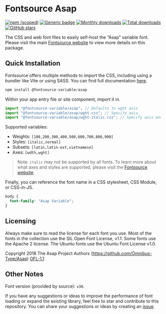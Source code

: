 # Fontsource Asap

[![npm (scoped)](https://img.shields.io/npm/v/@fontsource-variable/asap?color=brightgreen)](https://www.npmjs.com/package/@fontsource-variable/asap) [![Generic badge](https://img.shields.io/badge/fontsource-passing-brightgreen)](https://github.com/fontsource/fontsource) [![Monthly downloads](https://badgen.net/npm/dm/@fontsource-variable/asap)](https://github.com/fontsource/fontsource) [![Total downloads](https://badgen.net/npm/dt/@fontsource-variable/asap)](https://github.com/fontsource/fontsource) [![GitHub stars](https://img.shields.io/github/stars/fontsource/fontsource.svg?style=social&label=Star)](https://github.com/fontsource/fontsource/stargazers)

The CSS and web font files to easily self-host the “Asap” variable font. Please visit the main [Fontsource website](https://fontsource.org/fonts/asap) to view more details on this package.

## Quick Installation

Fontsource offers multiple methods to import the CSS, including using a bundler like Vite or using SASS. You can find full documentation [here](https://fontsource.org/docs/getting-started/introduction).

```javascript
npm install @fontsource-variable/asap
```

Within your app entry file or site component, import it in.

```javascript
import "@fontsource-variable/asap"; // Defaults to wght axis
import "@fontsource-variable/asap/wght.css"; // Specify axis
import "@fontsource-variable/asap/wght-italic.css"; // Specify axis and style
```

Supported variables:
- Weights: `[100,200,300,400,500,600,700,800,900]`
- Styles: `[italic,normal]`
- Subsets: `[latin,latin-ext,vietnamese]`
- Axes: `[wdth,wght]`

> Note: `italic` may not be supported by all fonts. To learn more about what axes and styles are supported, please visit the [Fontsource website](https://fontsource.org/fonts/asap).

Finally, you can reference the font name in a CSS stylesheet, CSS Module, or CSS-in-JS.

```css
body {
  font-family: "Asap Variable";
}
```

## Licensing
Always make sure to read the license for each font you use. Most of the fonts in the collection use the SIL Open Font License, v1.1. Some fonts use the Apache 2 license. The Ubuntu fonts use the Ubuntu Font License v1.0.

Copyright 2018 The Asap Project Authors (https://github.com/Omnibus-Type/Asap)
[OFL-1.1](http://scripts.sil.org/OFL)

## Other Notes
Font version (provided by source): `v30`.

If you have any suggestions or ideas to improve the performance of font loading or expand the existing library, feel free to star and contribute to this repository. You can share your suggestions or ideas by creating an [issue](https://github.com/fontsource/fontsource/issues).
